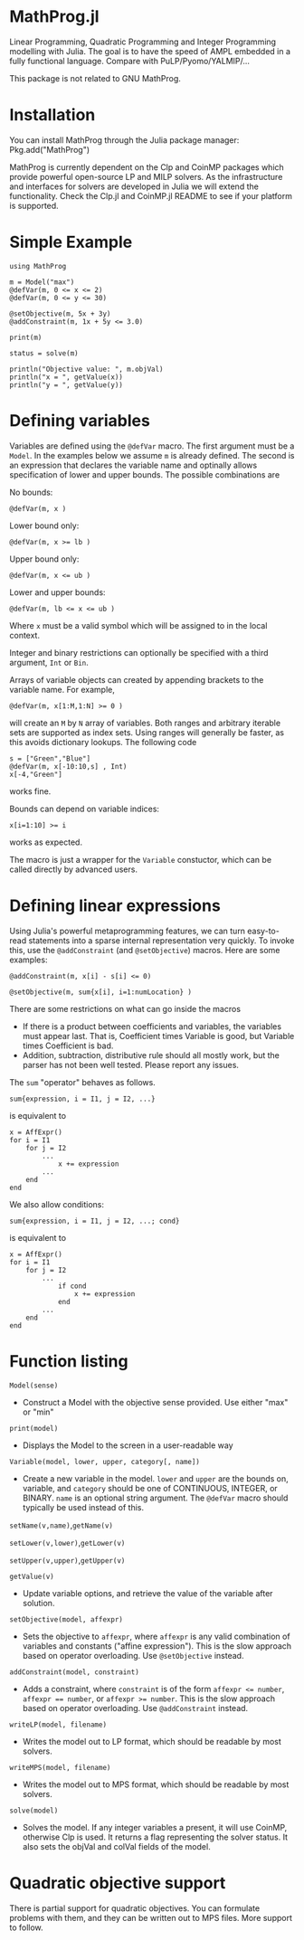 MathProg.jl
===========

Linear Programming, Quadratic Programming and Integer Programming 
modelling with Julia. The goal is to have the speed of AMPL embedded in
a fully functional language. Compare with PuLP/Pyomo/YALMIP/...

This package is not related to GNU MathProg.

# Installation

You can install MathProg through the Julia package manager:
    Pkg.add("MathProg")
    
MathProg is currently dependent on the Clp and CoinMP packages which 
provide powerful open-source LP and MILP solvers. As the infrastructure
and interfaces for solvers are developed in Julia we will extend the 
functionality. Check the Clp.jl and CoinMP.jl README to see if your 
platform is supported.

# Simple Example

    using MathProg

    m = Model("max")
    @defVar(m, 0 <= x <= 2)
    @defVar(m, 0 <= y <= 30)

    @setObjective(m, 5x + 3y)
    @addConstraint(m, 1x + 5y <= 3.0)
    
    print(m)
    
    status = solve(m)
    
    println("Objective value: ", m.objVal)
    println("x = ", getValue(x))
    println("y = ", getValue(y))

# Defining variables

Variables are defined using the ``@defVar`` macro. The first argument must be a ``Model``.
In the examples below we assume ``m`` is already defined.
The second is an expression that declares the variable name and optinally allows specification
of lower and upper bounds. The possible combinations are

No bounds:

	@defVar(m, x )

Lower bound only:

	@defVar(m, x >= lb )

Upper bound only:

	@defVar(m, x <= ub )

Lower and upper bounds:

	@defVar(m, lb <= x <= ub )

Where ``x`` must be a valid symbol which will be assigned to in the local context.

Integer and binary restrictions can optionally be specified with a third argument, ``Int`` or ``Bin``.

Arrays of variable objects can created by appending brackets to the variable name.
For example,

	@defVar(m, x[1:M,1:N] >= 0 )

will create an ``M`` by ``N`` array of variables. Both ranges and arbitrary iterable sets are supported as index sets. Using ranges will generally be faster, as this avoids dictionary lookups. The following code

	s = ["Green","Blue"]
	@defVar(m, x[-10:10,s] , Int)
	x[-4,"Green"]

works fine.

Bounds can depend on variable indices:

	x[i=1:10] >= i

works as expected.

The macro is just a wrapper for the ``Variable`` constuctor, which can be called directly by advanced users.

    
# Defining linear expressions

Using Julia's powerful metaprogramming features, we can turn easy-to-read
statements into a sparse internal representation very quickly. To 
invoke this, use the ``@addConstraint`` (and ``@setObjective``) macros. Here are some examples:

    @addConstraint(m, x[i] - s[i] <= 0)
    
	@setObjective(m, sum{x[i], i=1:numLocation} )
    
There are some restrictions on what can go inside the macros
 * If there is a product between coefficients and variables, the variables
   must appear last. That is, Coefficient times Variable is good, but 
   Variable times Coefficient is bad.
 * Addition, subtraction, distributive rule should all mostly work, 
   but the parser has not been well tested. Please report any issues.

The ``sum`` "operator" behaves as follows.
	
	sum{expression, i = I1, j = I2, ...}

is equivalent to

	x = AffExpr()
	for i = I1
		for j = I2
			...
				x += expression
			...
		end
	end


We also allow conditions:

	sum{expression, i = I1, j = I2, ...; cond} 

is equivalent to

	x = AffExpr()
	for i = I1
		for j = I2
			...
				if cond
					x += expression
				end
			...
		end
	end


# Function listing

`Model(sense)` 
 * Construct a Model with the objective sense provided. Use either "max" or "min"
 

`print(model)`
 * Displays the Model to the screen in a user-readable way


`Variable(model, lower, upper, category[, name])`
 * Create a new variable in the model. `lower` and `upper` are the bounds on,
   variable, and `category` should be one of CONTINUOUS, INTEGER,
   or BINARY. `name` is an optional string argument. The ``@defVar`` macro should
   typically be used instead of this.


`setName(v,name)`,`getName(v)`

`setLower(v,lower)`,`getLower(v)`

`setUpper(v,upper)`,`getUpper(v)`

`getValue(v)`
 * Update variable options, and retrieve the value of the variable after solution.

`setObjective(model, affexpr)`
 * Sets the objective to `affexpr`, where `affexpr` is any valid combination of 
   variables and constants ("affine expression"). This is the slow approach based
   on operator overloading. Use ``@setObjective`` instead.

`addConstraint(model, constraint)`
 * Adds a constraint, where `constraint` is of the form `affexpr <= number`, 
   `affexpr == number`, or `affexpr >= number`. This is the slow approach based on
   operator overloading. Use ``@addConstraint`` instead.

`writeLP(model, filename)`
 * Writes the model out to LP format, which should be readable by most solvers.

`writeMPS(model, filename)`
 * Writes the model out to MPS format, which should be readable by most solvers.

`solve(model)`
 * Solves the model. If any integer variables a present, it will use CoinMP, 
   otherwise Clp is used. It returns a flag representing the solver status.
   It also sets the objVal and colVal fields of the model.

# Quadratic objective support

There is partial support for quadratic objectives. You can formulate problems with them, 
and they can be written out to MPS files. More support to follow.
